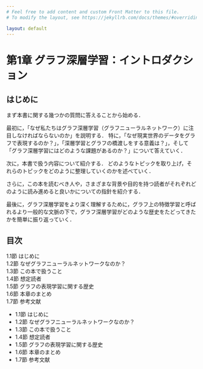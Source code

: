 ```yaml
---
# Feel free to add content and custom Front Matter to this file.
# To modify the layout, see https://jekyllrb.com/docs/themes/#overriding-theme-defaults

layout: default
---
```

<h1>第1章 グラフ深層学習：イントロダクション</h1>

<h2>はじめに</h2>
まず本書に関する幾つかの質問に答えることから始める．

最初に，「なぜ私たちはグラフ深層学習（グラフニューラルネットワーク）に注目しなければならないのか」を説明する．
特に，「なぜ現実世界のデータをグラフで表現するのか？」，「深層学習とグラフの橋渡しをする意義は？」，そして「グラフ深層学習にはどのような課題があるのか？」について答えていく．

次に，本書で扱う内容について紹介する．
どのようなトピックを取り上げ，それらのトピックをどのように整理していくのかを述べていく．

さらに，この本を読むべき人や，さまざまな背景や目的を持つ読者がそれぞれどのように読み進めると良いかについての指針を紹介する．

最後に，グラフ深層学習をより深く理解するために，グラフ上の特徴学習と呼ばれるより一般的な文脈の下で，グラフ深層学習がどのような歴史をたどってきたかを簡単に振り返っていく．

<h2>目次</h2>
<ul style="list-style-type: none; padding-left:0;">
  <li>1.1節 はじめに</li>
  <li>1.2節 なぜグラフニューラルネットワークなのか？</li>
  <li>1.3節 この本で扱うこと</li>
  <li>1.4節 想定読者</li>
  <li>1.5節 グラフの表現学習に関する歴史</li>
  <li>1.6節 本章のまとめ</li>
  <li>1.7節 参考文献</li>
</ul>

- 1.1節 はじめに
- 1.2節 なぜグラフニューラルネットワークなのか？
- 1.3節 この本で扱うこと
- 1.4節 想定読者
- 1.5節 グラフの表現学習に関する歴史
- 1.6節 本章のまとめ
- 1.7節 参考文献
